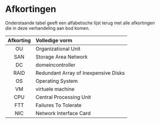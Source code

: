 # Afkortingen

Onderstaande tabel geeft een alfabetische lijst terug met alle afkortingen die in deze verhandeling aan bod komen.

| Afkorting | Volledige vorm |
| :---: | :--- |
| OU | Organizational Unit |
| SAN | Storage Area Network |
| DC | domeincontroller |
| RAID | Redundant Array of Inexpensive Disks |
| OS | Operating System |
| VM | virtuele machine |
| CPU | Central Processing Unit |
| FTT | Failures To Tolerate |
| NIC | Network Interface Card |

